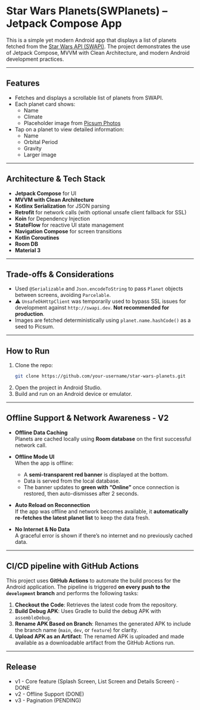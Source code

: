 # Star Wars Planets(SWPlanets) – Jetpack Compose App

This is a simple yet modern Android app that displays a list of planets fetched from the [Star Wars API (SWAPI)](https://swapi.dev). The project demonstrates the use of Jetpack Compose, MVVM with Clean Architecture, and modern Android development practices.

---

## Features

- Fetches and displays a scrollable list of planets from SWAPI.
- Each planet card shows:
  - Name
  - Climate
  - Placeholder image from [Picsum Photos](https://picsum.photos)
- Tap on a planet to view detailed information:
  - Name
  - Orbital Period
  - Gravity
  - Larger image

---

## Architecture & Tech Stack

- **Jetpack Compose** for UI
- **MVVM with Clean Architecture**
- **Kotlinx Serialization** for JSON parsing
- **Retrofit** for network calls (with optional unsafe client fallback for SSL)
- **Koin** for Dependency Injection
- **StateFlow** for reactive UI state management
- **Navigation Compose** for screen transitions
- **Kotlin Coroutines**
- **Room DB**
- **Material 3**

---

## Trade-offs & Considerations

- Used `@Serializable` and `Json.encodeToString` to pass `Planet` objects between screens, avoiding `Parcelable`.
- ⚠️ `UnsafeOkHttpClient` was temporarily used to bypass SSL issues for development against `http://swapi.dev`. **Not recommended for production**.
- Images are fetched deterministically using `planet.name.hashCode()` as a seed to Picsum.

---

## How to Run

1. Clone the repo:
   ```bash
   git clone https://github.com/your-username/star-wars-planets.git
   ```
2. Open the project in Android Studio.
3. Build and run on an Android device or emulator.

---

## Offline Support & Network Awareness - V2

- **Offline Data Caching**  
  Planets are cached locally using **Room database** on the first successful network call.

- **Offline Mode UI**  
  When the app is offline:
  - A **semi-transparent red banner** is displayed at the bottom.
  - Data is served from the local database.
  - The banner updates to **green with “Online”** once connection is restored, then auto-dismisses after 2 seconds.

- **Auto Reload on Reconnection**  
  If the app was offline and network becomes available, it **automatically re-fetches the latest planet list** to keep the data fresh.

- **No Internet & No Data**  
  A graceful error is shown if there’s no internet and no previously cached data.

---

## CI/CD pipeline with GitHub Actions

This project uses **GitHub Actions** to automate the build process for the Android application. The pipeline is triggered **on every push to the `development` branch** and performs the following tasks:

1. **Checkout the Code**: Retrieves the latest code from the repository.
2. **Build Debug APK**: Uses Gradle to build the debug APK with `assembleDebug`.
3. **Rename APK Based on Branch**: Renames the generated APK to include the branch name (`main`, `dev`, or `feature`) for clarity.
4. **Upload APK as an Artifact**: The renamed APK is uploaded and made available as a downloadable artifact from the GitHub Actions run.

---

## Release 

- v1 - Core feature (Splash Screen, List Screen and Details Screen) - DONE
- v2 - Offline Support (DONE)
- v3 - Pagination (PENDING)
